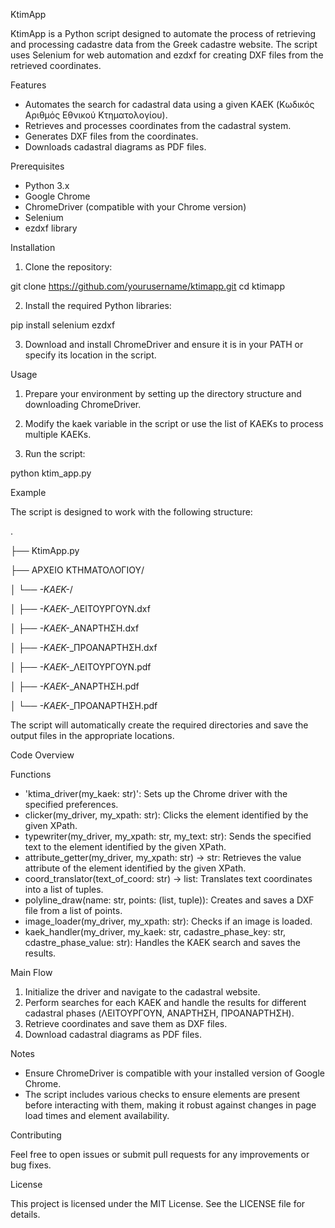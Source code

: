 KtimApp

KtimApp is a Python script designed to automate the process of retrieving and processing cadastre data from the Greek cadastre website. The script uses Selenium for web automation and ezdxf for creating DXF files from the retrieved coordinates.


Features

- Automates the search for cadastral data using a given KAEK (Κωδικός Αριθμός Εθνικού Κτηματολογίου).
- Retrieves and processes coordinates from the cadastral system.
- Generates DXF files from the coordinates.
- Downloads cadastral diagrams as PDF files.


Prerequisites

- Python 3.x
- Google Chrome
- ChromeDriver (compatible with your Chrome version)
- Selenium
- ezdxf library


Installation

1. Clone the repository:

git clone https://github.com/yourusername/ktimapp.git
cd ktimapp

2. Install the required Python libraries:

pip install selenium ezdxf

3. Download and install ChromeDriver and ensure it is in your PATH or specify its location in the script.


Usage

1. Prepare your environment by setting up the directory structure and downloading ChromeDriver.

2. Modify the kaek variable in the script or use the list of KAEKs to process multiple KAEKs.

3. Run the script:

python ktim_app.py


Example

The script is designed to work with the following structure:

.

├── KtimApp.py

├── ΑΡΧΕΙΟ ΚΤΗΜΑΤΟΛΟΓΙΟΥ/

│   └── *-KAEK-*/

│       ├── *-KAEK-*_ΛΕΙΤΟΥΡΓΟΥΝ.dxf

│       ├── *-KAEK-*_ΑΝΑΡΤΗΣΗ.dxf

│       ├── *-KAEK-*_ΠΡΟΑΝΑΡΤΗΣΗ.dxf

│       ├── *-KAEK-*_ΛΕΙΤΟΥΡΓΟΥΝ.pdf

│       ├── *-KAEK-*_ΑΝΑΡΤΗΣΗ.pdf

│       └── *-KAEK-*_ΠΡΟΑΝΑΡΤΗΣΗ.pdf

The script will automatically create the required directories and save the output files in the appropriate locations.


Code Overview


Functions
- 'ktima_driver(my_kaek: str)': Sets up the Chrome driver with the specified preferences.
- clicker(my_driver, my_xpath: str): Clicks the element identified by the given XPath.
- typewriter(my_driver, my_xpath: str, my_text: str): Sends the specified text to the element identified by the given XPath.
- attribute_getter(my_driver, my_xpath: str) -> str: Retrieves the value attribute of the element identified by the given XPath.
- coord_translator(text_of_coord: str) -> list: Translates text coordinates into a list of tuples.
- polyline_draw(name: str, points: (list, tuple)): Creates and saves a DXF file from a list of points.
- image_loader(my_driver, my_xpath: str): Checks if an image is loaded.
- kaek_handler(my_driver, my_kaek: str, cadastre_phase_key: str, cdastre_phase_value: str): Handles the KAEK search and saves the results.


Main Flow

1. Initialize the driver and navigate to the cadastral website.
2. Perform searches for each KAEK and handle the results for different cadastral phases (ΛΕΙΤΟΥΡΓΟΥΝ, ΑΝΑΡΤΗΣΗ, ΠΡΟΑΝΑΡΤΗΣΗ).
3. Retrieve coordinates and save them as DXF files.
4. Download cadastral diagrams as PDF files.


Notes

- Ensure ChromeDriver is compatible with your installed version of Google Chrome.
- The script includes various checks to ensure elements are present before interacting with them, making it robust against changes in page load times and element     availability.


Contributing

Feel free to open issues or submit pull requests for any improvements or bug fixes.


License

This project is licensed under the MIT License. See the LICENSE file for details.
